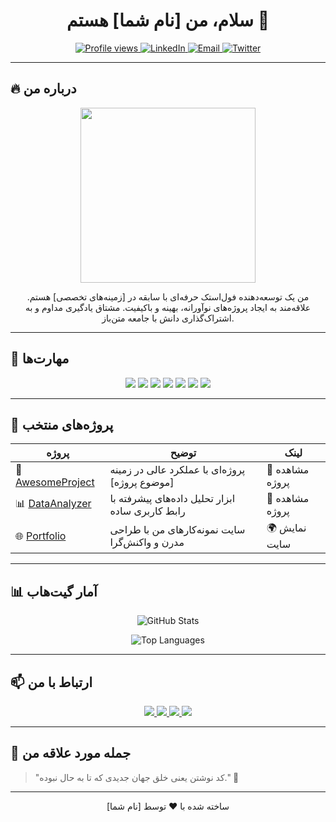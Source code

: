 <!-- ======================== -->
<!-- GitHub Profile README -->
<!-- ======================== -->

<h1 align="center">سلام، من [نام شما] هستم 👋</h1>

<p align="center">
  <a href="https://github.com/yourusername" target="_blank">
    <img src="https://komarev.com/ghpvc/?username=yourusername&style=flat-square&color=blue" alt="Profile views" />
  </a>
  <a href="https://linkedin.com/in/yourlinkedin" target="_blank">
    <img src="https://img.shields.io/badge/LinkedIn-%230077B5.svg?style=flat-square&logo=linkedin&logoColor=white" alt="LinkedIn" />
  </a>
  <a href="mailto:youremail@example.com" target="_blank">
    <img src="https://img.shields.io/badge/Email-D14836?style=flat-square&logo=gmail&logoColor=white" alt="Email" />
  </a>
  <a href="https://twitter.com/yourtwitter" target="_blank">
    <img src="https://img.shields.io/badge/Twitter-1DA1F2?style=flat-square&logo=twitter&logoColor=white" alt="Twitter" />
  </a>
</p>

---

## 🔥 درباره من

<p align="center">
  <img src="https://media.giphy.com/media/L05HgB2h6qICDs5Sms/giphy.gif" width="280" />
</p>

<p align="center">
  من یک توسعه‌دهنده فول‌استک حرفه‌ای با سابقه در [زمینه‌های تخصصی] هستم.  
  علاقه‌مند به ایجاد پروژه‌های نوآورانه، بهینه و باکیفیت.  
  مشتاق یادگیری مداوم و به اشتراک‌گذاری دانش با جامعه متن‌باز.  
</p>

---

## 🚀 مهارت‌ها

<p align="center">
  <!-- زبان‌ها -->
  <img src="https://img.shields.io/badge/-Python-3776AB?style=for-the-badge&logo=python&logoColor=white" />
  <img src="https://img.shields.io/badge/-JavaScript-F7DF1E?style=for-the-badge&logo=javascript&logoColor=black" />
  <img src="https://img.shields.io/badge/-TypeScript-3178C6?style=for-the-badge&logo=typescript&logoColor=white" />
  <img src="https://img.shields.io/badge/-React-61DAFB?style=for-the-badge&logo=react&logoColor=black" />
  <img src="https://img.shields.io/badge/-Node.js-339933?style=for-the-badge&logo=nodedotjs&logoColor=white" />
  <img src="https://img.shields.io/badge/-Docker-2496ED?style=for-the-badge&logo=docker&logoColor=white" />
  <img src="https://img.shields.io/badge/-Kubernetes-326CE5?style=for-the-badge&logo=kubernetes&logoColor=white" />
</p>

---

## 🌟 پروژه‌های منتخب

| پروژه | توضیح | لینک |
|-------|--------|-------|
| 💎 [AwesomeProject](https://github.com/yourusername/AwesomeProject) | پروژه‌ای با عملکرد عالی در زمینه [موضوع پروژه] | 🔗 مشاهده پروژه |
| 📊 [DataAnalyzer](https://github.com/yourusername/DataAnalyzer) | ابزار تحلیل داده‌های پیشرفته با رابط کاربری ساده | 🔗 مشاهده پروژه |
| 🌐 [Portfolio](https://yourwebsite.com) | سایت نمونه‌کارهای من با طراحی مدرن و واکنش‌گرا | 🌍 نمایش سایت |

---

## 📊 آمار گیت‌هاب

<p align="center">
  <img src="https://github-readme-stats.vercel.app/api?username=yourusername&show_icons=true&theme=radical" alt="GitHub Stats" />
</p>

<p align="center">
  <img src="https://github-readme-stats.vercel.app/api/top-langs/?username=yourusername&layout=compact&theme=radical" alt="Top Languages" />
</p>

---

## 📫 ارتباط با من

<p align="center">
  <a href="https://linkedin.com/in/yourlinkedin" target="_blank">
    <img src="https://img.shields.io/badge/LinkedIn-%230077B5.svg?style=for-the-badge&logo=linkedin&logoColor=white" />
  </a>
  <a href="mailto:youremail@example.com" target="_blank">
    <img src="https://img.shields.io/badge/Email-D14836?style=for-the-badge&logo=gmail&logoColor=white" />
  </a>
  <a href="https://twitter.com/yourtwitter" target="_blank">
    <img src="https://img.shields.io/badge/Twitter-1DA1F2?style=for-the-badge&logo=twitter&logoColor=white" />
  </a>
  <a href="https://instagram.com/yourinstagram" target="_blank">
    <img src="https://img.shields.io/badge/Instagram-E4405F?style=for-the-badge&logo=instagram&logoColor=white" />
  </a>
</p>

---

## 📝 جمله مورد علاقه من

> "کد نوشتن یعنی خلق جهان جدیدی که تا به حال نبوده." 🚀

---

<p align="center"> ساخته شده با ❤️ توسط [نام شما] </p>
